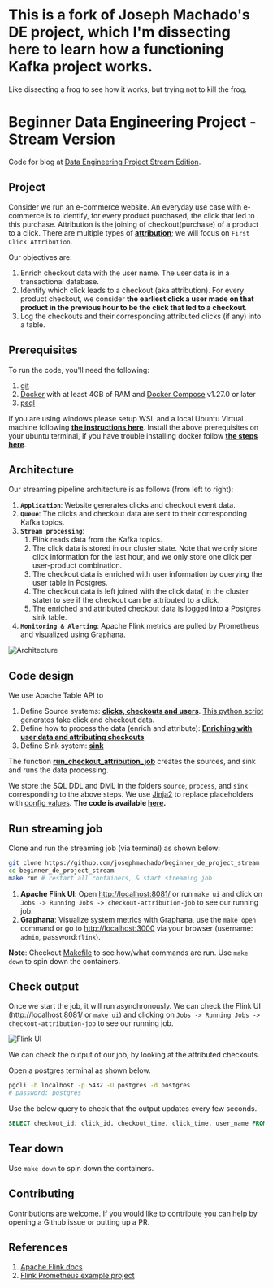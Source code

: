 
# This is a fork of Joseph Machado's DE project, which I'm dissecting here to learn how a functioning Kafka project works. 

Like dissecting a frog to see how it works, but trying not to kill the frog.

# Beginner Data Engineering Project - Stream Version

Code for blog at [Data Engineering Project Stream Edition](https://www.startdataengineering.com/post/data-engineering-project-for-beginners-stream-edition/).

## Project

Consider we run an e-commerce website. An everyday use case with e-commerce is to identify, for every product purchased, the click that led to this purchase. Attribution is the joining of checkout(purchase) of a product to a click. There are multiple types of **[attribution](https://www.shopify.com/blog/marketing-attribution#3)**; we will focus on `First Click Attribution`. 

Our objectives are:
 1. Enrich checkout data with the user name. The user data is in a transactional database.
 2. Identify which click leads to a checkout (aka attribution). For every product checkout, we consider **the earliest click a user made on that product in the previous hour to be the click that led to a checkout**.
 3. Log the checkouts and their corresponding attributed clicks (if any) into a table.

## Prerequisites

To run the code, you'll need the following:

1. [git](https://git-scm.com/book/en/v2/Getting-Started-Installing-Git)
2. [Docker](https://docs.docker.com/engine/install/) with at least 4GB of RAM and [Docker Compose](https://docs.docker.com/compose/install/) v1.27.0 or later
3. [psql](https://blog.timescale.com/tutorials/how-to-install-psql-on-mac-ubuntu-debian-windows/)

If you are using windows please setup WSL and a local Ubuntu Virtual machine following **[the instructions here](https://ubuntu.com/tutorials/install-ubuntu-on-wsl2-on-windows-10#1-overview)**. Install the above prerequisites on your ubuntu terminal, if you have trouble installing docker follow **[the steps here](https://www.digitalocean.com/community/tutorials/how-to-install-and-use-docker-on-ubuntu-22-04#step-1-installing-docker)**.

## Architecture

Our streaming pipeline architecture is as follows (from left to right):

1. **`Application`**: Website generates clicks and checkout event data.
2. **`Queue`**: The clicks and checkout data are sent to their corresponding Kafka topics.
3. **`Stream processing`**: 
   1. Flink reads data from the Kafka topics.
   2. The click data is stored in our cluster state. Note that we only store click information for the last hour, and we only store one click per user-product combination. 
   3. The checkout data is enriched with user information by querying the user table in Postgres.
   4. The checkout data is left joined with the click data( in the cluster state) to see if the checkout can be attributed to a click.
   5. The enriched and attributed checkout data is logged into a Postgres sink table.
4. **`Monitoring & Alerting`**: Apache Flink metrics are pulled by Prometheus and visualized using Graphana.

![Architecture](./assets/images/arch.png)

## Code design

We use Apache Table API to 

1. Define Source systems: **[clicks, checkouts and users](https://github.com/josephmachado/beginner_de_project_stream/tree/main/code/source)**. [This python script](https://github.com/josephmachado/beginner_de_project_stream/blob/main/datagen/gen_fake_data.py) generates fake click and checkout data.
2. Define how to process the data (enrich and attribute): **[Enriching with user data and attributing checkouts ](https://github.com/josephmachado/beginner_de_project_stream/blob/main/code/process/attribute_checkouts.sql)**
3. Define Sink system: **[sink](https://github.com/josephmachado/beginner_de_project_stream/blob/main/code/sink/attributed_checkouts.sql)**

The function **[run_checkout_attribution_job](https://github.com/josephmachado/beginner_de_project_stream/blob/cddab5b4bb2bce80e59d3525a78a02598d88eac9/code/checkout_attribution.py#L107-L129)** creates the sources, and sink and runs the data processing.

We store the SQL DDL and DML in the folders `source`, `process`, and `sink` corresponding to the above steps. We use [Jinja2](https://jinja.palletsprojects.com/en/3.1.x/) to replace placeholders with [config values](https://github.com/josephmachado/beginner_de_project_stream/blob/cddab5b4bb2bce80e59d3525a78a02598d88eac9/code/checkout_attribution.py#L16-L62). **The code is available [here](https://github.com/josephmachado/beginner_de_project_stream).**

## Run streaming job

Clone and run the streaming job (via terminal) as shown below:

```bash
git clone https://github.com/josephmachado/beginner_de_project_stream
cd beginner_de_project_stream
make run # restart all containers, & start streaming job
```

1. **Apache Flink UI**: Open [http://localhost:8081/](http://localhost:8081/) or run `make ui` and click on `Jobs -> Running Jobs -> checkout-attribution-job` to see our running job. 
2. **Graphana**: Visualize system metrics with Graphana, use the `make open` command or go to [http://localhost:3000](http://localhost:3000) via your browser (username: `admin`, password:`flink`).

**Note**: Checkout [Makefile](https://github.com/josephmachado/beginner_de_project_stream/blob/main/Makefile) to see how/what commands are run. Use `make down` to spin down the containers.

## Check output

Once we start the job, it will run asynchronously. We can check the Flink UI ([http://localhost:8081/](http://localhost:8081/) or `make ui`) and clicking on `Jobs -> Running Jobs -> checkout-attribution-job` to see our running job.

![Flink UI](assets/images/flink_ui_dag.png)

We can check the output of our job, by looking at the attributed checkouts. 

Open a postgres terminal as shown below.

```bash
pgcli -h localhost -p 5432 -U postgres -d postgres 
# password: postgres
```

Use the below query to check that the output updates every few seconds.

```sql
SELECT checkout_id, click_id, checkout_time, click_time, user_name FROM commerce.attributed_checkouts order by checkout_time desc limit 5;
```

## Tear down 

Use `make down` to spin down the containers.

## Contributing

Contributions are welcome. If you would like to contribute you can help by opening a Github issue or putting up a PR.

## References

1. [Apache Flink docs](https://nightlies.apache.org/flink/flink-docs-release-1.17/)
2. [Flink Prometheus example project](https://github.com/mbode/flink-prometheus-example)
